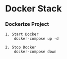 # Docker Stack

### Dockerize Project

```
1. Start Docker
    docker-compose up -d

2. Stop Docker
    docker-compose down
```
